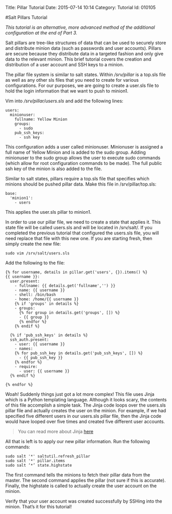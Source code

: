 Title: Pillar Tutorial
Date: 2015-07-14 10:14
Category: Tutorial
Id: 010105

#Salt Pillars Tutorial

*This tutorial is an alternative, more advanced method of the additional configuration at the end of Part 3.*

Salt pillars are tree-like structures of data that can be used to securely store and distribute minion data (such as passwords and user accounts). Pillars are secure because they distribute data in a targeted fashion and only give data to the relevant minion. This brief tutorial covers the creation and distribution of a user account and SSH keys to a minion.

The pillar file system is similar to salt states. Within */srv/pillar* is a top.sls file as well as any other sls files that you need to create for various configurations. For our purposes, we are going to create a user.sls file to hold the login information that we want to push to minion1.

Vim into */srv/pillar/users.sls* and add the following lines:
```
users:
  minionuser:
    fullname: Yellow Minion
    groups:
      - sudo
    pub_ssh_keys:
      - ssh key
```
This configuration adds a user called minionuser. Minionuser is assigned a full name of Yellow Minion and is added to the sudo group. Adding minionuser to the sudo group allows the user to execute sudo commands (which allow for root configuration commands to be made). The full public ssh key of the minion is also added to the file.

Similar to salt states, pillars require a top.sls file that specifies which minions should be pushed pillar data. Make this file in /srv/pillar/top.sls:
```
base:
  'minion1':
    - users
```
This applies the user.sls pillar to minion1.

In order to use our pillar file, we need to create a state that applies it. This state file will be called users.sls and will be located in /srv/salt/. If you completed the previous tutorial that configured the users.sls file, you will need replace that file with this new one. If you are starting fresh, then simply create the new file:

`sudo vim /srv/salt/users.sls`

Add the following to the file:
```
{% for username, details in pillar.get('users', {}).items() %}
{{ username }}:
  user.present:
    - fullname: {{ details.get('fullname','') }}
    - name: {{ username }}
    - shell: /bin/bash
    - home: /home/{{ username }}
    {% if 'groups' in details %}
    - groups:
      {% for group in details.get('groups', []) %}
      - {{ group }}
      {% endfor %}
    {% endif %}

  {% if 'pub_ssh_keys' in details %}
  ssh_auth.present:
    - user: {{ username }}
    - names:
    {% for pub_ssh_key in details.get('pub_ssh_keys', []) %}
      - {{ pub_ssh_key }}
    {% endfor %}
    - require:
      - user: {{ username }}
  {% endif %}

{% endfor %}
```
Woah! Suddenly things just got a lot more complex! This file uses Jinja which is a Python templating language. Although it looks scary, the contents of this file accomplish a simple task. The Jinja code loops over the users.sls pillar file and actually creates the user on the minion. For example, if we had specified five different users in our users.sls pillar file, then the Jinja code would have looped over five times and created five different user accounts.
> You can read more about Jinja [here](http://jinja.pocoo.org/)

All that is left is to apply our new pillar information. Run the following commands:
```
sudo salt '*' saltutil.refresh_pillar
sudo salt '*' pillar.items
sudo salt ‘*’ state.highstate
```
The first command tells the minions to fetch their pillar data from the master. The second command applies the pillar (not sure if this is accurate). Finally, the highstate is called to actually create the user account on the minion.

Verify that your user account was created successfully by SSHing into the minion. That’s it for this tutorial!

